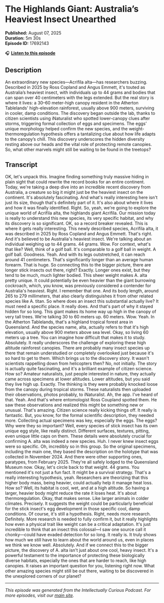 # The Highlands Giant: Australia’s Heaviest Insect Unearthed

**Published:** August 07, 2025  
**Duration:** 5m 30s  
**Episode ID:** 17692143

🎧 **[Listen to this episode](https://intellectuallycurious.buzzsprout.com/2529712/episodes/17692143-the-highlands-giant-australia’s-heaviest-insect-unearthed)**

## Description

An extraordinary new species—Acrifila alta—has researchers buzzing. Described in 2025 by Ross Copland and Angus Emmett, it's touted as Australia’s heaviest insect, with individuals up to 44 grams and bodies that can span over 40 centimeters with the legs extended. But the real story is where it lives: a 30–60 meter-high canopy resident in the Atherton Tablelands' high-elevation rainforest, usually above 900 meters, surviving in cooler, damp conditions. The discovery began outside the lab, thanks to citizen scientists using iNaturalist who spotted lower-canopy clues after storms, triggering formal collection of eggs and specimens. The eggs’ unique morphology helped confirm the new species, and the weight-thermoregulation hypothesis offers a tantalizing clue about how life adapts to the canopy’s chill. This discovery underscores the hidden diversity resting above our heads and the vital role of protecting remote canopies. So, what other marvels might still be waiting to be found in the treetops?

## Transcript

OK, let's unpack this. Imagine finding something truly massive hiding in plain sight that could rewrite the record books for an entire continent. Today, we're taking a deep dive into an incredible recent discovery from Australia, a creature so big it might just be the heaviest insect on the continent. It's absolutely fascinating. And what's really interesting here isn't just its size, though that's definitely part of it. It's also about where it lives and how it was finally identified. Right. So, yeah, we're going to explore the unique world of Acrifila alta, the highlands giant Acrifila. Our mission today is really to understand this new species, its very specific habitat, and why its discovery is so significant. OK, so a record breaker revealed. This is where it gets really interesting. This newly described species, Acrifila alta, it was described in 2025 by Ross Copland and Angus Emmett. That's right. And it's believed to be Australia's heaviest insect. We're talking about an individual weighing up to 44 grams. 44 grams. Wow. For context, what's that like? Well, think of a golf ball. It's comparable to a golf ball in weight. A golf ball. Goodness. Yeah. And with its legs outstretched, it can reach around 41 centimeters. That's significantly longer than an average human forearm. That is huge. So connecting this to the bigger picture, there are longer stick insects out there, right? Exactly. Longer ones exist, but they tend to be much, much lighter bodied. This sheer weight makes A. alta pretty unique. It could potentially be even heavier than the giant burrowing cockroach, which, you know, was previously considered a contender for Australia's heaviest. Right. I remember that one. And its body length, around 265 to 279 millimeters, that also clearly distinguishes it from other related species like A. titan. So where does an insect this substantial actually live? It must need a specific place. It really does. And that's part of why it stayed hidden for so long. This giant makes its home way up high in the canopy of very tall trees. We're talking 30 to 60 meters up. 60 meters. Wow. Yeah. In the Atherton Tablelands, that's a highland tropical forest area in Queensland. And the species name, alta, actually refers to that it's high elevation, usually above 900 meters above sea level. Okay, so living 60 meters up a tree. You can imagine how difficult that makes it to study. Absolutely. It really underscores the challenge of exploring these high altitude rainforest canopies. There are probably many insect species up there that remain understudied or completely overlooked just because it's so hard to get to them. Which brings us to the discovery story. It wasn't scientists rappelling down from helicopters then? No, not initially. The story is actually quite fascinating, and it's a brilliant example of citizen science. How so? Amateur naturalists, just people interested in nature, they actually came across specimens at lower altitudes. Lower altitudes, but you said they live high up. Exactly. The thinking is they were probably knocked loose from the canopy during tropical storms. These naturalists then uploaded their observations, photos probably, to iNaturalist. Ah, the app. I've heard of that. Yeah. And that's where entomologist Ross Coupland spotted them. He saw these observations and realized this might be something new or unusual. That's amazing. Citizen science really kicking things off. It really is fantastic. But, you know, for the formal scientific description, they needed more. Collecting actual specimens was key, especially the eggs. The eggs? Why were they so important? Well, every species of stick insect has its own unique egg style, like really distinct. Different surfaces, textures, pitting, even unique little caps on them. These details were absolutely crucial for confirming A. alta was indeed a new species. Huh. I never knew insect eggs were so specific. Oh, incredibly so in this group. So the original specimens, including the main one, they based the description on the holotype that was collected in November 2024. And there were other supporting ones, paratypes, from February 2025. They're all safely lodged to the Queensland Museum now. Okay, let's circle back to that weight. 44 grams. You mentioned it's not just a fun fact. It might be a survival strategy. That's a really interesting hypothesis, yeah. Researchers are theorizing that this higher body mass, being heavier, could actually help it manage heat loss. How so? Well, its habitat is cool, wet, and at a high altitude. So having a larger, heavier body might reduce the rate it loses heat. It's about thermoregulation. Okay, that makes sense. Like larger animals in colder climates. Precisely. It suggests the weight could be particularly beneficial for the stick insect's egg development in those specific cool, damp conditions. Of course, it's still a hypothesis. Right, needs more research. Definitely. More research is needed to fully confirm it, but it really highlights how even a physical trait like weight can be a critical adaptation. It's just incredible to think that an insect this colossal—I saw one source call it chonky—could have evaded detection for so long. It really is. It truly shows how much we still have to learn about the world around us, even in places we think we know well. Absolutely. And if we connect this to the bigger picture, the discovery of A. alta isn't just about one cool, heavy insect. It's a powerful testament to the importance of protecting these biologically diverse habitats, especially the ones that are harder to reach, like high canopies. It raises an important question for you, listening right now. What other amazing species might still be out there, waiting to be discovered in the unexplored corners of our planet?

---
*This episode was generated from the Intellectually Curious Podcast. For more episodes, visit our [main site](https://intellectuallycurious.buzzsprout.com).*
